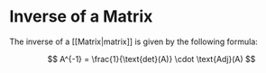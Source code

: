 # Inverse of a Matrix

The inverse of a [[Matrix|matrix]] is given by the following formula:


$$
A^{-1} = 
\frac{1}{\text{det}(A)} \cdot \text{Adj}(A)
$$
